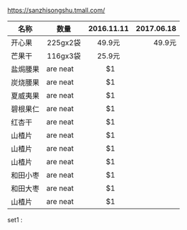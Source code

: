 https://sanzhisongshu.tmall.com/
 
 
| 名称 |  数量  | 2016.11.11 | 2017.06.18 |
| --- |  :---:  | :---------: | -----------:|
| 开心果 | 225gx2袋 | 49.9元 |49.9元 |
| 芒果干 | 116gx3袋 | 25.9元 |
| 盐焗腰果 | are neat      |    $1 |
| 炭烧腰果 | are neat      |    $1 |
| 夏威夷果 | are neat      |    $1 |
| 碧根果仁 | are neat      |    $1 |
| 红杏干 | are neat      |    $1 |
| 山楂片 | are neat      |    $1 |
| 山楂片 | are neat      |    $1 |
| 山楂片 | are neat      |    $1 |
| 和田小枣 | are neat      |    $1 |
| 和田大枣 | are neat      |    $1 |
| 山楂片 | are neat      |    $1 |
  
set1 : 
